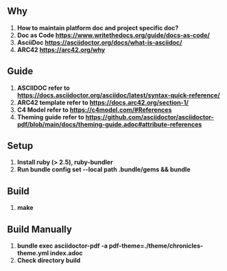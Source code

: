 ## Why
1. **How to maintain platform doc and project specific doc?**
2. **Doc as Code https://www.writethedocs.org/guide/docs-as-code/**
3. **AsciiDoc https://asciidoctor.org/docs/what-is-asciidoc/**
4. **ARC42 https://arc42.org/why**

## Guide
1. **ASCIIDOC refer to https://docs.asciidoctor.org/asciidoc/latest/syntax-quick-reference/**
2. **ARC42 template refer to https://docs.arc42.org/section-1/**
3. **C4 Model refer to https://c4model.com/#References**
4. **Theming guide refer to https://github.com/asciidoctor/asciidoctor-pdf/blob/main/docs/theming-guide.adoc#attribute-references**

## Setup 
1. **Install ruby (> 2.5), ruby-bundler**
2. **Run bundle config set --local path .bundle/gems && bundle**

## Build 
1. **make**

## Build Manually
1. **bundle exec asciidoctor-pdf -a pdf-theme=./theme/chronicles-theme.yml index.adoc**
2. **Check directory build**

